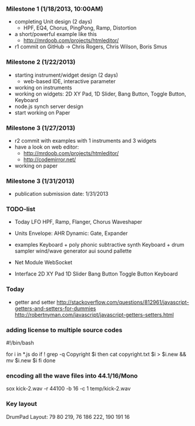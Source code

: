### Milestone 1 (1/18/2013, 10:00AM)

* completing Unit design (2 days)
  - HPF, EQ4, Chorus, PingPong, Ramp, Distortion
* a short/powerful example like this
  - http://mrdoob.com/projects/htmleditor/
* r1 commit on GitHub -> Chris Rogers, Chris Wilson, Boris Smus

### Milestone 2 (1/22/2013)

* starting instrument/widget design (2 days)
  - web-based IDE, interactive parameter 
* working on instruments
* working on widgets: 2D XY Pad, 1D Slider, Bang Button, Toggle Button, Keyboard
* node.js synch server design 
* start working on Paper

### Milestone 3 (1/27/2013)

* r2 commit with examples with 1 instruments and 3 widgets
* have a look on web editor: 
  - http://mrdoob.com/projects/htmleditor/
  - http://codemirror.net/
* working on paper

### Milestone 3 (1/31/2013)

* publication submission date: 1/31/2013

### TODO-list

* Today
  LFO
  HPF, Ramp, Flanger, Chorus
  Waveshaper

* Units
  Envelope: AHR
  Dynamic: Gate, Expander

* examples
  Keyboard + poly phonic subtractive synth
  Keyboard + drum sampler
  wind/wave generator
  aui sound pallette

* Net Module
  WebSocket

* Interface
  2D XY Pad
  1D Slider
  Bang Button
  Toggle Button
  Keyboard


### Today

* getter and setter
  http://stackoverflow.com/questions/812961/javascript-getters-and-setters-for-dummies
  http://robertnyman.com/javascript/javascript-getters-setters.html


### adding license to multiple source codes

#!/bin/bash

for i in *.js
do
  if ! grep -q Copyright $i
  then
    cat copyright.txt $i > $i.new && mv $i.new $i
  fi
done


### encoding all the wave files into 44.1/16/Mono

sox kick-2.wav -r 44100 -b 16 -c 1 temp/kick-2.wav


### Key layout

DrumPad Layout:
79 80 219,
76 186 222,
190 191 16


